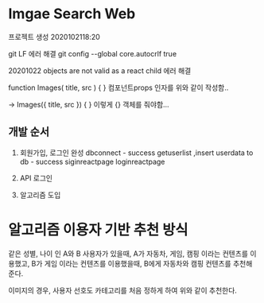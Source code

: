 # Imgae Search Web

프로젝트 생성 2020102118:20

git LF 에러 해결
git config --global core.autocrlf true

20201022
objects are not valid as a react child 에러 해결

function Images( title, src ) { }
컴포넌트props 인자를 위와 같이 작성함..

-> Images({ title, src }) { }
이렇게 {} 객체를 줘야함...

## 개발 순서

1. 회원가입, 로그인 완성
   dbconnect - success
   getuserlist ,insert userdata to db - success
   siginreactpage
   loginreactpage

2. API 로그인
3. 알고리즘 도입

# 알고리즘 이용자 기반 추천 방식

같은 성별, 나이 인 A와 B 사용자가 있을때,
A가 자동차, 게임, 캠핑 이라는 컨텐츠를 이용했고,
B가 게임 이라는 컨텐츠를 이용했을때,
B에게 자동차와 캠핑 컨텐츠를 추천해 준다.

이미지의 경우, 사용자 선호도 카테고리를 처음 정하게 하여 위와 같이 추천한다.
